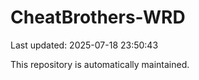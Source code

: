 # CheatBrothers-WRD

Last updated: 2025-07-18 23:50:43

This repository is automatically maintained.
